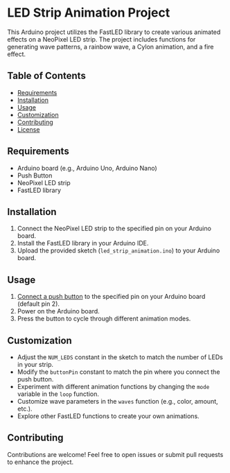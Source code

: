 # LED Strip Animation Project

This Arduino project utilizes the FastLED library to create various animated effects on a NeoPixel LED strip. The project includes functions for generating wave patterns, a rainbow wave, a Cylon animation, and a fire effect.

## Table of Contents
- [Requirements](#requirements)
- [Installation](#installation)
- [Usage](#usage)
- [Customization](#customization)
- [Contributing](#contributing)
- [License](#license)

## Requirements
- Arduino board (e.g., Arduino Uno, Arduino Nano)
- Push Button
- NeoPixel LED strip
- FastLED library

## Installation
1. Connect the NeoPixel LED strip to the specified pin on your Arduino board.
2. Install the FastLED library in your Arduino IDE.
3. Upload the provided sketch (`led_strip_animation.ino`) to your Arduino board.

## Usage
1. [Connect a push button](https://docs.arduino.cc/built-in-examples/digital/Button) to the specified pin on your Arduino board (default pin 2). 
2. Power on the Arduino board.
3. Press the button to cycle through different animation modes.

## Customization
- Adjust the `NUM_LEDS` constant in the sketch to match the number of LEDs in your strip.
- Modify the `buttonPin` constant to match the pin where you connect the push button.
- Experiment with different animation functions by changing the `mode` variable in the `loop` function.
- Customize wave parameters in the `waves` function (e.g., color, amount, etc.).
- Explore other FastLED functions to create your own animations.

## Contributing
Contributions are welcome! Feel free to open issues or submit pull requests to enhance the project.

